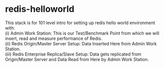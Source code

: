 # redis-helloworld

This stack is for 101 level intro for setting up redis hello world environment with: <br>
(i) Admin Work Station: This is our Test/Benchmark Point from which we will insert, read and measure performance of Redis.<br>
(ii) Redis Origin/Master Server Setup: Data Inserted Here from Admin Work Station.<br>
(iii) Redis Enterprise Replica/Slave Setup: Data gets replicated from Origin/Master Server and Data Read from Here by Admin Work Station.<br>

